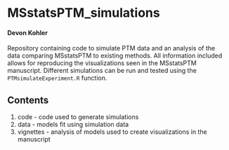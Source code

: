# MSstatsPTM_simulations
#### Devon Kohler

Repository containing code to simulate PTM data and an analysis of the data comparing MSstatsPTM to existing methods. All information included allows for reproducing the visualizations seen in the MSstatsPTM manuscript. Different simulations can be run and tested using the `PTMsimulateExperiment.R` function.

## Contents

1. code - code used to generate simulations
2. data - models fit using simulation data
3. vignettes - analysis of models used to create visualizations in the manuscript
